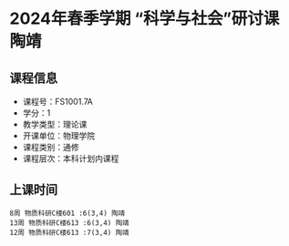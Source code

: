 # 2024年春季学期 “科学与社会”研讨课 陶靖






## 课程信息

- 课程号：FS1001.7A
- 学分：1
- 教学类型：理论课
- 开课单位：物理学院
- 课程类别：通修
- 课程层次：本科计划内课程

## 上课时间

```
8周 物质科研C楼601 :6(3,4) 陶靖
13周 物质科研C楼613 :6(3,4) 陶靖
12周 物质科研C楼613 :7(3,4) 陶靖
```

